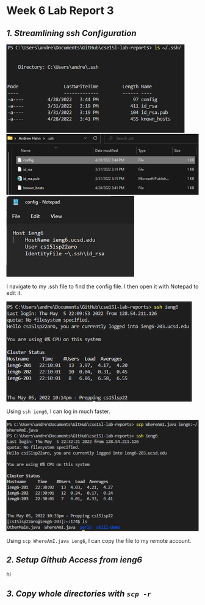 # **Week 6 Lab Report 3**

## *1. Streamlining ssh Configuration*
![Image1](ShowSSHConfig.png)
![Image2](ShowFile.png)
![Image3](ShowConfigFileEditing.png)

I navigate to my .ssh file to find the config file. I then open it with Notepad to edit it.

![Image4](LoggingIn.png)

Using `ssh ieng6`, I can log in much faster.

![Image5](SCP.png)

Using `scp WhereAmI.java ieng6`, I can copy the file to my remote account.

## *2. Setup Github Access from ieng6*
hi


## *3. Copy whole directories with `scp -r`*